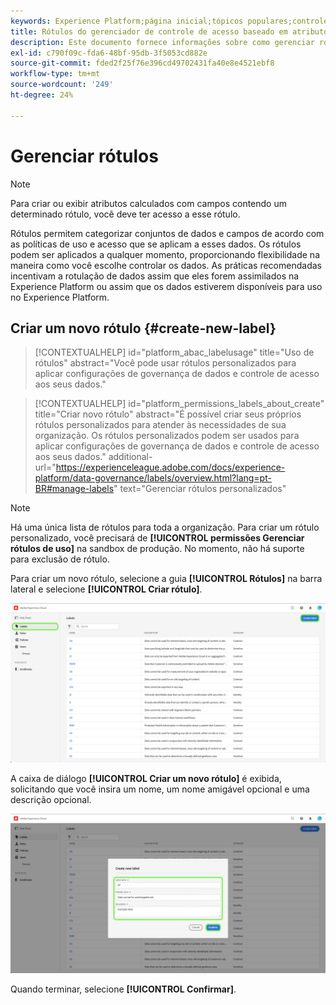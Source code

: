 ```yaml
---
keywords: Experience Platform;página inicial;tópicos populares;controle de acesso;controle de acesso baseado em atributo;;home;popular topics;access control;attribute-based access control;ABAC
title: Rótulos do gerenciador de controle de acesso baseado em atributos
description: Este documento fornece informações sobre como gerenciar rótulos por meio da interface de Permissões na Adobe Experience Cloud
exl-id: c790f09c-fda6-48bf-95db-3f5053cd882e
source-git-commit: fded2f25f76e396cd49702431fa40e8e4521ebf8
workflow-type: tm+mt
source-wordcount: '249'
ht-degree: 24%

---
```


# Gerenciar rótulos

>[!NOTE]
>
>Para criar ou exibir atributos calculados com campos contendo um determinado rótulo, você deve ter acesso a esse rótulo.

Rótulos permitem categorizar conjuntos de dados e campos de acordo com as políticas de uso e acesso que se aplicam a esses dados. Os rótulos podem ser aplicados a qualquer momento, proporcionando flexibilidade na maneira como você escolhe controlar os dados. As práticas recomendadas incentivam a rotulação de dados assim que eles forem assimilados na Experience Platform ou assim que os dados estiverem disponíveis para uso no Experience Platform.

## Criar um novo rótulo {#create-new-label}

>[!CONTEXTUALHELP]
>id="platform_abac_labelusage"
>title="Uso de rótulos"
>abstract="Você pode usar rótulos personalizados para aplicar configurações de governança de dados e controle de acesso aos seus dados."

>[!CONTEXTUALHELP]
>id="platform_permissions_labels_about_create"
>title="Criar novo rótulo"
>abstract="É possível criar seus próprios rótulos personalizados para atender às necessidades de sua organização. Os rótulos personalizados podem ser usados para aplicar configurações de governança de dados e controle de acesso aos seus dados."
>additional-url="https://experienceleague.adobe.com/docs/experience-platform/data-governance/labels/overview.html?lang=pt-BR#manage-labels" text="Gerenciar rótulos personalizados"

>[!NOTE]
>
>Há uma única lista de rótulos para toda a organização. Para criar um rótulo personalizado, você precisará de **[!UICONTROL permissões Gerenciar rótulos de uso]** na sandbox de produção. No momento, não há suporte para exclusão de rótulo.

Para criar um novo rótulo, selecione a guia **[!UICONTROL Rótulos]** na barra lateral e selecione **[!UICONTROL Criar rótulo]**.

![flac-new-label](../../images/flac-ui/create-label.png)

A caixa de diálogo **[!UICONTROL Criar um novo rótulo]** é exibida, solicitando que você insira um nome, um nome amigável opcional e uma descrição opcional.

![informações-novo-rótulo](../../images/flac-ui/new-label-info.png)

Quando terminar, selecione **[!UICONTROL Confirmar]**.
